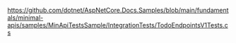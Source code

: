 ﻿https://github.com/dotnet/AspNetCore.Docs.Samples/blob/main/fundamentals/minimal-apis/samples/MinApiTestsSample/IntegrationTests/TodoEndpointsV1Tests.cs